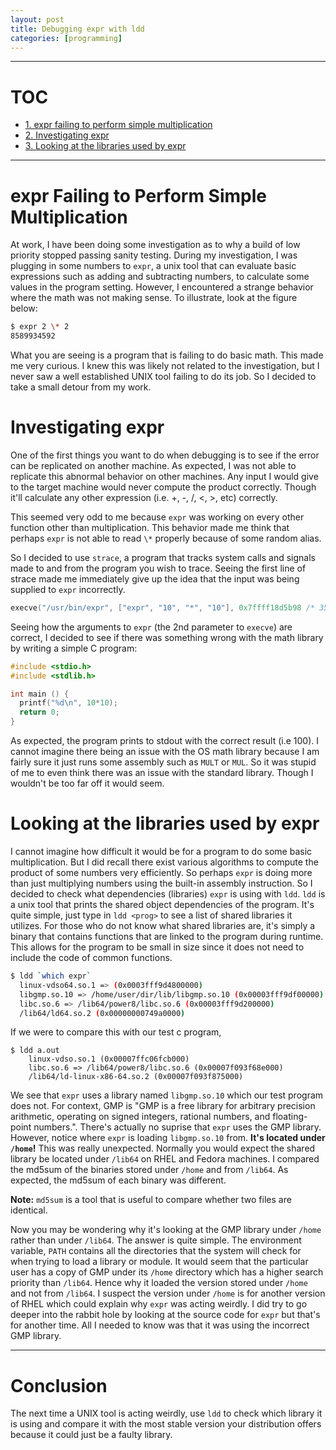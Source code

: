 ```yaml
---
layout: post
title: Debugging expr with ldd
categories: [programming]
---
```


---
# TOC
* [1. expr failing to perform simple multiplication](#sec1)
* [2. Investigating expr](#sec2)
* [3. Looking at the libraries used by expr](#sec3)
      
---

<h1 id = "sec1">expr Failing to Perform Simple Multiplication</h1>

At work, I have been doing some investigation as to why a build of low 
priority stopped passing sanity testing. During my 
investigation, I was plugging in some numbers to `expr`, a unix tool that can 
evaluate basic expressions such as adding and subtracting numbers, to 
calculate some values in the program setting. However, I encountered a strange 
behavior where the math was not making sense. To illustrate, look at the 
figure below:

```bash
$ expr 2 \* 2
8589934592
```

What you are seeing is a program that is failing to do basic math. This made 
me very curious. I knew this was likely not related to the investigation, 
but I never saw a well established UNIX tool failing to do its job. So I 
decided to take a small detour from my work.

<h1 id = "sec2">Investigating expr</h1>

One of the first things you want to do when debugging is to see if the error 
can be replicated on another machine. As expected, I was not able to replicate 
this abnormal behavior on other machines. Any input I would give to the 
target machine would never compute the product correctly. Though it'll 
calculate any other expression (i.e. +, -, /, <, >, etc) correctly.

This seemed very odd to me because `expr` was working on every other function 
other than multiplication. This behavior made me think that perhaps `expr` 
is not able to read `\*` properly because of some random alias. 

So I decided to use `strace`, a program that tracks system calls and signals 
made to and from the program you wish to trace. Seeing the first line of 
strace made me immediately give up the idea that the input was being supplied 
to `expr` incorrectly.

```c
execve("/usr/bin/expr", ["expr", "10", "*", "10"], 0x7ffff18d5b98 /* 35 vars */) = 0
```

Seeing how the arguments to `expr` (the 2nd parameter to `execve`) are 
correct, I decided to see if there was something wrong with the math 
library by writing a simple C program:

```c
#include <stdio.h>
#include <stdlib.h>

int main () {
  printf("%d\n", 10*10);
  return 0;
}
```

As expected, the program prints to stdout with the correct result (i.e 100). 
I cannot imagine there being an issue with the OS math library because I am 
fairly sure it just runs some assembly such as `MULT` or `MUL`. So it was 
stupid of me to even think there was an issue with the standard library. 
Though I wouldn't be too far off it would seem.

<h1 id = "sec3">Looking at the libraries used by expr</h1>

I cannot imagine how difficult it would be for a program to do some basic 
multiplication. But I did recall there exist various algorithms to compute 
the product of some numbers very efficiently. So perhaps `expr` is doing more 
than just multiplying numbers using the built-in assembly instruction. So I 
decided to check what dependencies (libraries) `expr` is using with `ldd`. 
`ldd` is a unix tool that prints the shared object dependencies of the 
program. It's quite simple, just type in `ldd <prog>` to see a list of shared 
libraries it utilizes. For those who do not know what shared libraries are, 
it's simply a binary that contains functions that are linked to the program 
during runtime. This allows for the program to be small in size since it does 
not need to include the code of common functions.

```bash
$ ldd `which expr`
  linux-vdso64.so.1 => (0x0003fff9d4800000)
  libgmp.so.10 => /home/user/dir/lib/libgmp.so.10 (0x00003fff9df00000)
  libc.so.6 => /lib64/power8/libc.so.6 (0x00003fff9d200000)
  /lib64/ld64.so.2 (0x00000000749a0000)
```

If we were to compare this with our test c program,
```
$ ldd a.out
	linux-vdso.so.1 (0x00007ffc06fcb000)
	libc.so.6 => /lib64/power8/libc.so.6 (0x00007f093f68e000)
	/lib64/ld-linux-x86-64.so.2 (0x00007f093f875000)
```

We see that `expr` uses a library named `libgmp.so.10` which our test program 
does not. For context, GMP is "GMP is a free library for arbitrary precision 
arithmetic, operating on signed integers, rational numbers, and 
floating-point numbers.". There's actually no suprise that `expr` uses the 
GMP library. However, notice where `expr` is loading `libgmp.so.10` from. 
**It's located under `/home`!** This was really unexpected. Normally you would 
expect the shared library be located under `/lib64` on RHEL and Fedora 
machines. I compared the md5sum of the
binaries stored under `/home` and from `/lib64`. As expected, the 
md5sum of each binary was different.

**Note:** `md5sum` is a tool that is useful to compare whether 
two files are identical.

Now you may be wondering why it's looking at the GMP library under `/home` 
rather than under `/lib64`. The answer is quite simple. The environment 
variable, `PATH` contains all the directories that the system will check for 
when trying to load a library or module. It would seem that the particular 
user has a copy of GMP under its `/home` directory which has a higher 
search priority than `/lib64`. Hence why it loaded the version stored under 
`/home` and not from `/lib64`. I suspect the version under `/home` is for 
another version of RHEL which could explain why `expr` was acting weirdly. 
I did try to go deeper into the rabbit hole by looking at the source code for 
`expr` but that's for another time. All I needed to know was that it was using 
the incorrect GMP library.

---

<h1>Conclusion</h1>

The next time a UNIX tool is acting weirdly, use `ldd` to check which library 
it is using and compare it with the most stable version your distribution 
offers because it could just be a faulty library.

